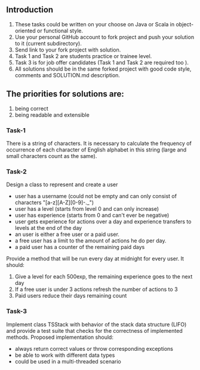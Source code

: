## Introduction

1. These tasks could be written on your choose on Java or Scala in object-oriented or functional style.
2. Use your personal GitHub account to fork project and push your solution to it (current subdirectory).
3. Send link to your fork project with solution.
4. Task 1 and Task 2 are students practice or trainee level.
5. Task 3 is for job offer candidates (Task 1 and Task 2 are required too ).
6. All solutions should be in the same forked project with good code style, comments and SOLUTION.md description.



## The priorities for solutions are:
  1) being correct
  2) being readable and extensible




### Task-1

There is a string of characters. It is necessary to calculate the frequency of occurrence of each character of English alphabet in this string (large and small characters count as the same).



### Task-2

Design a class to represent and create a user
*  user has a username (could not be empty and can only consist of characters "[a-z][A-Z][0-9]-._")
*  user has a level (starts from level 0 and can only increase)
*  user has experience (starts from 0 and can't ever be negative)
*  user gets experience for actions over a day and experience transfers to levels at the end of the day
*  an user is either a free user or a paid user.
*  a free user has a limit to the amount of actions he do per day.
*  a paid user has a counter of the remaining paid days


Provide a method that will be run every day at midnight for every user. It should:
1.  Give a level for each 500exp, the remaining experience goes to the next day
2.  If a free user is under 3 actions refresh the number of actions to 3
3.  Paid users reduce their days remaining count


### Task-3

Implement class TSStack with behavior of the stack data structure (LIFO) and provide a test suite that checks for the correctness of implemented methods.
Proposed implementation should:
* always return correct values or throw corresponding exceptions 
* be able to work with different data types
* could be used in a multi-threaded scenario 
